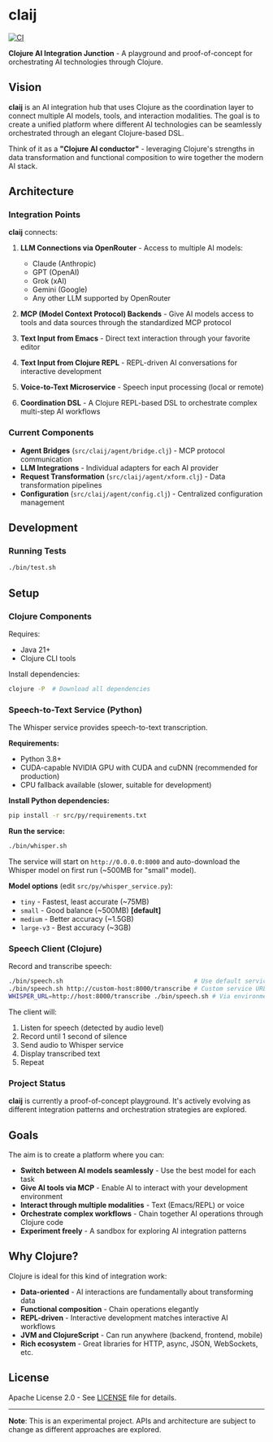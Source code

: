 # claij

[![CI](https://github.com/JulesGosnell/claij/actions/workflows/ci.yml/badge.svg)](https://github.com/JulesGosnell/claij/actions/workflows/ci.yml)

**Clojure AI Integration Junction** - A playground and proof-of-concept for orchestrating AI technologies through Clojure.

## Vision

**claij** is an AI integration hub that uses Clojure as the coordination layer to connect multiple AI models, tools, and interaction modalities. The goal is to create a unified platform where different AI technologies can be seamlessly orchestrated through an elegant Clojure-based DSL.

Think of it as a **"Clojure AI conductor"** - leveraging Clojure's strengths in data transformation and functional composition to wire together the modern AI stack.

## Architecture

### Integration Points

**claij** connects:

1. **LLM Connections via OpenRouter** - Access to multiple AI models:
   - Claude (Anthropic)
   - GPT (OpenAI)
   - Grok (xAI)
   - Gemini (Google)
   - Any other LLM supported by OpenRouter

2. **MCP (Model Context Protocol) Backends** - Give AI models access to tools and data sources through the standardized MCP protocol

3. **Text Input from Emacs** - Direct text interaction through your favorite editor

4. **Text Input from Clojure REPL** - REPL-driven AI conversations for interactive development

5. **Voice-to-Text Microservice** - Speech input processing (local or remote)

6. **Coordination DSL** - A Clojure REPL-based DSL to orchestrate complex multi-step AI workflows

### Current Components

- **Agent Bridges** (`src/claij/agent/bridge.clj`) - MCP protocol communication
- **LLM Integrations** - Individual adapters for each AI provider
- **Request Transformation** (`src/claij/agent/xform.clj`) - Data transformation pipelines
- **Configuration** (`src/claij/agent/config.clj`) - Centralized configuration management

## Development

### Running Tests

```bash
./bin/test.sh
```

## Setup

### Clojure Components

Requires:
- Java 21+
- Clojure CLI tools

Install dependencies:
```bash
clojure -P  # Download all dependencies
```

### Speech-to-Text Service (Python)

The Whisper service provides speech-to-text transcription.

**Requirements:**
- Python 3.8+
- CUDA-capable NVIDIA GPU with CUDA and cuDNN (recommended for production)
- CPU fallback available (slower, suitable for development)

**Install Python dependencies:**
```bash
pip install -r src/py/requirements.txt
```

**Run the service:**
```bash
./bin/whisper.sh
```

The service will start on `http://0.0.0.0:8000` and auto-download the Whisper model on first run (~500MB for "small" model).

**Model options** (edit `src/py/whisper_service.py`):
- `tiny` - Fastest, least accurate (~75MB)
- `small` - Good balance (~500MB) **[default]**
- `medium` - Better accuracy (~1.5GB)
- `large-v3` - Best accuracy (~3GB)

### Speech Client (Clojure)

Record and transcribe speech:
```bash
./bin/speech.sh                                    # Use default service URL
./bin/speech.sh http://custom-host:8000/transcribe # Custom service URL
WHISPER_URL=http://host:8000/transcribe ./bin/speech.sh # Via environment
```

The client will:
1. Listen for speech (detected by audio level)
2. Record until 1 second of silence
3. Send audio to Whisper service
4. Display transcribed text
5. Repeat

### Project Status

**claij** is currently a proof-of-concept playground. It's actively evolving as different integration patterns and orchestration strategies are explored.

## Goals

The aim is to create a platform where you can:
- **Switch between AI models seamlessly** - Use the best model for each task
- **Give AI tools via MCP** - Enable AI to interact with your development environment
- **Interact through multiple modalities** - Text (Emacs/REPL) or voice
- **Orchestrate complex workflows** - Chain together AI operations through Clojure code
- **Experiment freely** - A sandbox for exploring AI integration patterns

## Why Clojure?

Clojure is ideal for this kind of integration work:
- **Data-oriented** - AI interactions are fundamentally about transforming data
- **Functional composition** - Chain operations elegantly
- **REPL-driven** - Interactive development matches interactive AI workflows
- **JVM and ClojureScript** - Can run anywhere (backend, frontend, mobile)
- **Rich ecosystem** - Great libraries for HTTP, async, JSON, WebSockets, etc.

## License

Apache License 2.0 - See [LICENSE](LICENSE) file for details.

---

**Note**: This is an experimental project. APIs and architecture are subject to change as different approaches are explored.
